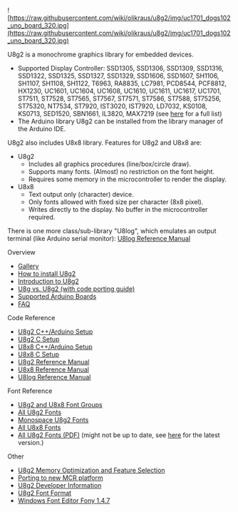 
[tocstart]: # (toc start)


[tocend]: # (toc end)

![https://raw.githubusercontent.com/wiki/olikraus/u8g2/img/uc1701_dogs102_uno_board_320.jpg](https://raw.githubusercontent.com/wiki/olikraus/u8g2/img/uc1701_dogs102_uno_board_320.jpg) 


U8g2 is a monochrome graphics library for embedded devices. 
 * Supported Display Controller: SSD1305, SSD1306, SSD1309, SSD1316, SSD1322, SSD1325, SSD1327, SSD1329, SSD1606, SSD1607, SH1106, SH1107, SH1108, SH1122, T6963, RA8835, LC7981, PCD8544, PCF8812, HX1230, UC1601, UC1604, UC1608, UC1610, UC1611, UC1617, UC1701, ST7511, ST7528, ST7565, ST7567, ST7571, ST7586, ST7588, ST75256, ST75320, NT7534, ST7920, IST3020, IST7920, LD7032, KS0108, KS0713, SED1520, SBN1661, IL3820, MAX7219 (see [here](u8g2setupcpp) for a full list)
 * The Arduino library U8g2 can be installed from the library manager of the Arduino IDE.

U8g2 also includes U8x8 library. Features for U8g2 and U8x8 are:
 * U8g2
   * Includes all graphics procedures (line/box/circle draw).
   * Supports many fonts. (Almost) no restriction on the font height.
   * Requires some memory in the microcontroller to render the display.
 * U8x8
   * Text output only (character) device.
   * Only fonts allowed with fixed size per character (8x8 pixel).
   * Writes directly to the display. No buffer in the microcontroller required.

There is one more class/sub-library "U8log", which emulates an output terminal
(like Arduino serial monitor): [U8log Reference Manual](u8logreference)

Overview

 * [Gallery](gallery)
 * [How to install U8g2](u8g2install)
 * [Introduction to U8g2](setup_tutorial)
 * [U8g vs. U8g2 (with code porting guide)](u8gvsu8g2)
 * [Supported Arduino Boards](boardlist)
 * [FAQ](https://github.com/olikraus/u8g2/blob/master/doc/faq.txt)

Code Reference

 * [U8g2 C++/Arduino Setup](u8g2setupcpp)
 * [U8g2 C Setup](u8g2setupc)
 * [U8x8 C++/Arduino Setup](u8x8setupcpp)
 * [U8x8 C Setup](u8x8setupc)
 * [U8g2 Reference Manual](u8g2reference)
 * [U8x8 Reference Manual](u8x8reference)
 * [U8log Reference Manual](u8logreference)

Font Reference

 * [U8g2 and U8x8 Font Groups](fntgrp)
 * [All U8g2 Fonts](fntlistall) 
 * [Monospace U8g2 Fonts](fntlistmono)
 * [All U8x8 Fonts](fntlist8x8)
 * [All U8g2 Fonts (PDF)](https://github.com/olikraus/u8g2/blob/master/doc/u8g2fntlistall.pdf) (might not be up to date, see [here](fntlistall)  for the latest version.)
 
Other

 * [U8g2 Memory Optimization and Feature Selection](u8g2optimization)
 * [Porting to new MCR platform](Porting-to-new-MCU-platform)
 * [U8g2 Developer Information](internal)
 * [U8g2 Font Format](u8g2fontformat)
 * [Windows Font Editor Fony 1.4.7](https://github.com/olikraus/u8g2/blob/master/tools/font/fony)
